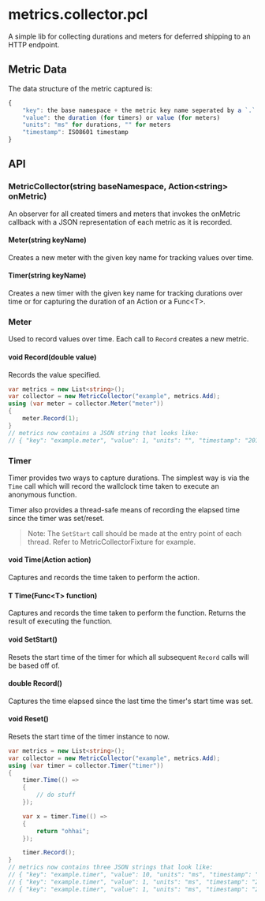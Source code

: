 # metrics.collector.pcl
A simple lib for collecting durations and meters for deferred shipping to an HTTP endpoint.

## Metric Data
The data structure of the metric captured is:

```js
{
    "key": the base namespace + the metric key name seperated by a `.`
    "value": the duration (for timers) or value (for meters)
    "units": "ms" for durations, "" for meters
    "timestamp": ISO8601 timestamp
}
```

## API

### MetricCollector(string baseNamespace, Action&lt;string&gt; onMetric)
An observer for all created timers and meters that invokes the onMetric callback with a JSON representation of each metric as it is recorded.

#### Meter(string keyName)
Creates a new meter with the given key name for tracking values over time.

#### Timer(string keyName)
Creates a new timer with the given key name for tracking durations over time or for capturing the duration of an Action or a Func&lt;T&gt;.

### Meter
Used to record values over time. Each call to `Record` creates a new metric.

#### void Record(double value)
Records the value specified.

```csharp
var metrics = new List<string>();
var collector = new MetricCollector("example", metrics.Add);
using (var meter = collector.Meter("meter"))
{
    meter.Record(1);
}
// metrics now contains a JSON string that looks like:
// { "key": "example.meter", "value": 1, "units": "", "timestamp": "2015-04-14T02:28:15.0000000Z" }
```

### Timer
Timer provides two ways to capture durations. The simplest way is via the `Time` call which will record the wallclock time taken to execute an anonymous function.

Timer also provides a thread-safe means of recording the elapsed time since the timer was set/reset.

> Note: The `SetStart` call should be made at the entry point of each thread. Refer to MetricCollectorFixture for example.

#### void Time(Action action)
Captures and records the time taken to perform the action.

#### T Time(Func&lt;T&gt; function)
Captures and records the time taken to perform the function. Returns the result of executing the function.

#### void SetStart()
Resets the start time of the timer for which all subsequent `Record` calls will be based off of.

#### double Record()
Captures the time elapsed since the last time the timer's start time was set.

#### void Reset()
Resets the start time of the timer instance to now.

```csharp
var metrics = new List<string>();
var collector = new MetricCollector("example", metrics.Add);
using (var timer = collector.Timer("timer"))
{
    timer.Time(() =>
    {
        // do stuff
    });

    var x = timer.Time(() =>
    {
        return "ohhai";
    });

    timer.Record();
}
// metrics now contains three JSON strings that look like:
// { "key": "example.timer", "value": 10, "units": "ms", "timestamp": "2015-04-14T02:28:15.0000000Z" }
// { "key": "example.timer", "value": 1, "units": "ms", "timestamp": "2015-04-14T02:28:15.0000000Z" }
// { "key": "example.timer", "value": 1, "units": "ms", "timestamp": "2015-04-14T02:28:15.0000000Z" }
```
